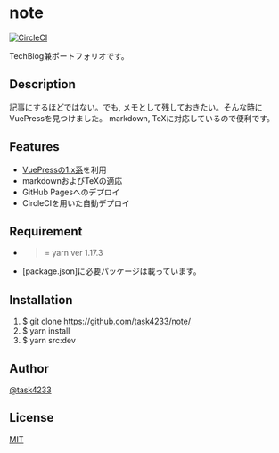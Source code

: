 # note

[![CircleCI](https://circleci.com/gh/task4233/note.svg?style=svg)](https://circleci.com/gh/task4233/note)

TechBlog兼ポートフォリオです。


## Description
記事にするほどではない。でも, メモとして残しておきたい。そんな時にVuePressを見つけました。
markdown, TeXに対応しているので便利です。

## Features

- [VuePressの1.x系](https://v1.vuepress.vuejs.org/)を利用
- markdownおよびTeXの適応
- GitHub Pagesへのデプロイ
- CircleCIを用いた自動デプロイ

## Requirement
- >= yarn ver 1.17.3
- [package.json]に必要パッケージは載っています。


## Installation
1. $ git clone https://github.com/task4233/note/
2. $ yarn install
3. $ yarn src:dev

## Author

[@task4233](https://twitter.com/task4233)

## License

[MIT](http://b4b4r07.mit-license.org)
